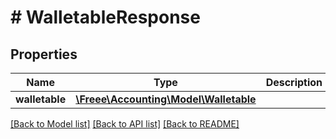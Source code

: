 # # WalletableResponse

## Properties

Name | Type | Description | Notes
------------ | ------------- | ------------- | -------------
**walletable** | [**\Freee\Accounting\Model\Walletable**](Walletable.md) |  |

[[Back to Model list]](../../README.md#models) [[Back to API list]](../../README.md#endpoints) [[Back to README]](../../README.md)
